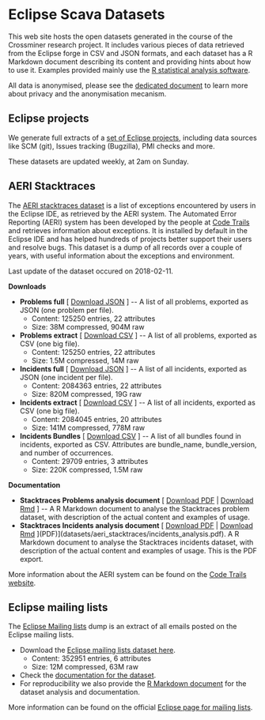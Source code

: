 
# Eclipse Scava Datasets

This web site hosts the open datasets generated in the course of the Crossminer research project. It includes various pieces of data retrieved from the Eclipse forge in CSV and JSON formats, and each dataset has a R Markdown document describing its content and providing hints about how to use it. Examples provided mainly use the [R statistical analysis software](https://r-project.org).

All data is anonymised, please see the [dedicated document](docs/datasets_privacy.html) to learn more about privacy and the anonymisation mecanism.


## Eclipse projects

We generate full extracts of a [set of Eclipse projects](datasets/projects/eclipse_projects.html), including data sources like SCM (git), Issues tracking (Bugzilla), PMI checks and more.

These datasets are updated weekly, at 2am on Sunday.


## AERI Stacktraces

The [AERI stacktraces dataset](datasets/aeri_stacktraces/aeri_stacktraces.html) is a list of exceptions encountered by users in the Eclipse IDE, as retrieved by the AERI system. The Automated Error Reporting (AERI) system has been developed by the people at [Code Trails](https://www.codetrails.com/) and retrieves information about exceptions. It is installed by default in the Eclipse IDE and has helped hundreds of projects better support their users and resolve bugs. This dataset is a dump of all records over a couple of years, with useful information about the exceptions and environment.

Last update of the dataset occured on 2018-02-11.

**Downloads**

* **Problems full** [ [Download JSON](datasets/aeri_stacktraces/problems_full.tar.bz2) ] -- A list of all problems, exported as JSON (one problem per file).
    * Content: 125250 entries, 22 attributes
    * Size: 38M compressed, 904M raw
* **Problems extract** [ [Download CSV](datasets/aeri_stacktraces/problems_extract.csv.bz2) ] -- A list of all problems, exported as CSV (one big file).
    * Content: 125250 entries, 22 attributes
    * Size: 1.5M compressed, 14M raw
* **Incidents full** [ [Download JSON](datasets/aeri_stacktraces/incidents_full.tar.bz2) ] -- A list of all incidents, exported as JSON (one incident per file).
    * Content: 2084363 entries, 22 attributes
    * Size: 820M compressed, 19G raw
* **Incidents extract** [ [Download CSV](datasets/aeri_stacktraces/incidents_extract.csv.bz2) ] -- A list of all incidents, exported as CSV (one big file).
    * Content: 2084045 entries, 20 attributes
    * Size: 141M compressed, 778M raw
* **Incidents Bundles** [ [Download CSV](datasets/aeri_stacktraces/incidents_bundles_extract.csv.bz2) ] -- A list of all bundles found in incidents, exported as CSV. Attributes are bundle_name, bundle_version, and number of occurrences.
    * Content: 29709 entries, 3 attributes
    * Size: 220K compressed, 1.5M raw

**Documentation**

* **Stacktraces Problems analysis document** [ [Download PDF](datasets/aeri_stacktraces/problems_analysis.pdf) | [Download Rmd](datasets/aeri_stacktraces/problems_analysis.rmd) ] -- A R Markdown document to analyse the Stacktraces problem dataset, with description of the actual content and examples of usage.
* **Stacktraces Incidents analysis document** [ [Download PDF](datasets/aeri_stacktraces/incidents_analysis.pdf) | [Download Rmd](datasets/aeri_stacktraces/incidents_analysis.rmd) ](PDF)](datasets/aeri_stacktraces/incidents_analysis.pdf). A R Markdown document to analyse the Stacktraces incidents dataset, with description of the actual content and examples of usage. This is the PDF export.

More information about the AERI system can be found on the [Code Trails website](https://www.codetrails.com/error-analytics/manual/).


## Eclipse mailing lists

The [Eclipse Mailing lists](datasets/eclipse_mls/mbox_analysis.html) dump is an extract of all emails posted on the Eclipse mailing lists.

* Download the [Eclipse mailing lists dataset here](datasets/eclipse_mls/eclipse_mls.gz).
    * Content: 352951 entries, 6 attributes
    * Size: 12M compressed, 63M raw
* Check the [documentation for the dataset](datasets/eclipse_mls/mbox_analysis.html).
* For reproducibility we also provide the [R Markdown document](datasets/eclipse_mls/mbox_analysis.rmd) for the dataset analysis and documentation.

More information can be found on the official [Eclipse page for mailing lists](https://accounts.eclipse.org/mailing-list).
